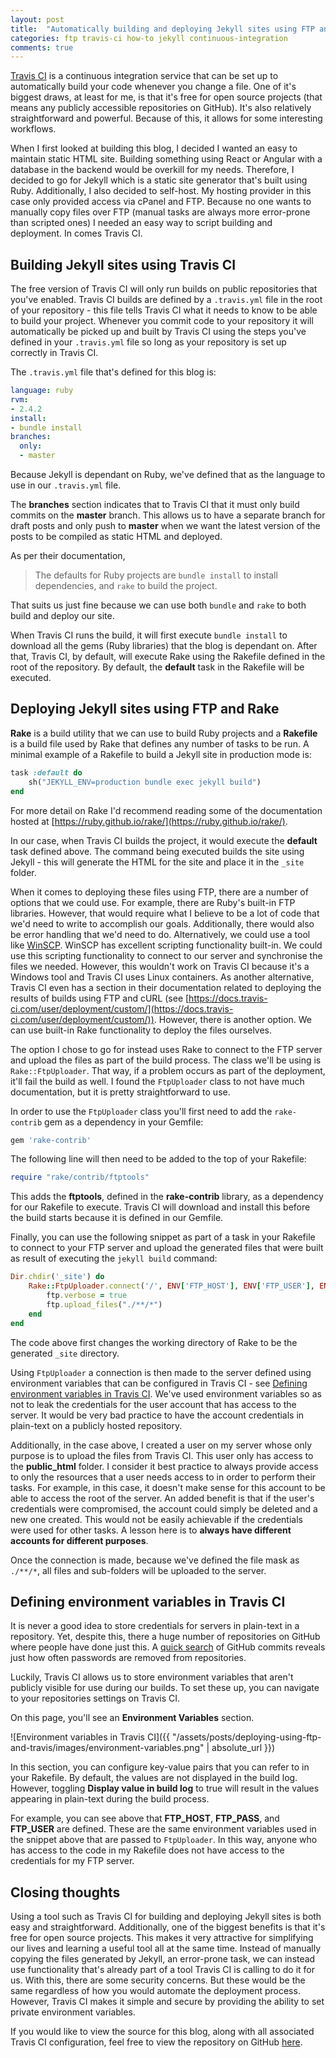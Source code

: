 ```yaml
---
layout: post
title:  "Automatically building and deploying Jekyll sites using FTP and Travis CI"
categories: ftp travis-ci how-to jekyll continuous-integration
comments: true
---
```


[Travis CI](https://travis-ci.org/) is a continuous integration service that can be set up to automatically build your code whenever you change a file. One of it's biggest draws, at least for me, is that it's free for open source projects (that means any publicly accessible repositories on GitHub). It's also relatively straightforward and powerful. Because of this, it allows for some interesting workflows.

When I first looked at building this blog, I decided I wanted an easy to maintain static HTML site. Building something using React or Angular with a database in the backend would be overkill for my needs. Therefore, I decided to go for Jekyll which is a static site generator that's built using Ruby. Additionally, I also decided to self-host. My hosting provider in this case only provided access via cPanel and FTP. Because no one wants to manually copy files over FTP (manual tasks are always more error-prone than scripted ones) I needed an easy way to script building and deployment. In comes Travis CI.

## Building Jekyll sites using Travis CI
The free version of Travis CI will only run builds on public repositories that you've enabled. Travis CI builds are defined by a `.travis.yml` file in the root of your repository - this file tells Travis CI what it needs to know to be able to build your project. Whenever you commit code to your repository it will automatically be picked up and built by Travis CI using the steps you've defined in your `.travis.yml` file so long as your repository is set up correctly in Travis CI. 

The `.travis.yml` file that's defined for this blog is:

```yaml
language: ruby
rvm:
- 2.4.2
install:
- bundle install
branches:
  only:
  - master
```

Because Jekyll is dependant on Ruby, we've defined that as the language to use in our `.travis.yml` file.

The **branches** section indicates that to Travis CI that it must only build commits on the **master** branch. This allows us to have a separate branch for draft posts and only push to **master** when we want the latest version of the posts to be compiled as static HTML and deployed.

As per their documentation,

 > The defaults for Ruby projects are `bundle install` to install dependencies, and `rake` to build the project.

That suits us just fine because we can use both `bundle` and `rake` to both build and deploy our site. 

When Travis CI runs the build, it will first execute `bundle install` to download all the gems (Ruby libraries) that the blog is dependant on. After that, Travis CI, by default, will execute Rake using the Rakefile defined in the root of the repository. By default, the **default** task in the Rakefile will be executed.

## Deploying Jekyll sites using FTP and Rake
**Rake** is a build utility that we can use to build Ruby projects and a **Rakefile** is a build file used by Rake that defines any number of tasks to be run. A minimal example of a Rakefile to build a Jekyll site in production mode is:

```ruby
task :default do    
    sh("JEKYLL_ENV=production bundle exec jekyll build")
end
```

For more detail on Rake I'd recommend reading some of the documentation hosted at [https://ruby.github.io/rake/](https://ruby.github.io/rake/).

In our case, when Travis CI builds the project, it would execute the **default** task defined above. The command being executed builds the site using Jekyll - this will generate the HTML for the site and place it in the `_site` folder. 

When it comes to deploying these files using FTP, there are a number of options that we could use. For example, there are Ruby's built-in FTP libraries. However, that would require what I believe to be a lot of code that we'd need to write to accomplish our goals. Additionally, there would also be error handling that we'd need to do. Alternatively, we could use a tool like [WinSCP](https://winscp.net/). WinSCP has excellent scripting functionality built-in. We could use this scripting functionality to connect to our server and synchronise the files we needed. However, this wouldn't work on Travis CI because it's a Windows tool and Travis CI uses Linux containers. As another alternative, Travis CI even has a section in their documentation related to deploying the results of builds using FTP and cURL (see [https://docs.travis-ci.com/user/deployment/custom/](https://docs.travis-ci.com/user/deployment/custom/)). However, there is another option. We can use built-in Rake functionality to deploy the files ourselves.

The option I chose to go for instead uses Rake to connect to the FTP server and upload the files as part of the build process. The class we'll be using is `Rake::FtpUploader`. That way, if a problem occurs as part of the deployment, it'll fail the build as well. I found the `FtpUploader` class to not have much documentation, but it is pretty straightforward to use. 

In order to use the `FtpUploader` class you'll first need to add the `rake-contrib` gem as a dependency in your Gemfile:

```ruby
gem 'rake-contrib'
```

The following line will then need to be added to the top of your Rakefile:

```ruby
require "rake/contrib/ftptools"
```

This adds the **ftptools**, defined in the **rake-contrib** library, as a dependency for our Rakefile to execute. Travis CI will download and install this before the build starts because it is defined in our Gemfile.

Finally, you can use the following snippet as part of a task in your Rakefile to connect to your FTP server and upload the generated files that were built as result of executing the `jekyll build` command:

```ruby
Dir.chdir('_site') do
    Rake::FtpUploader.connect('/', ENV['FTP_HOST'], ENV['FTP_USER'], ENV['FTP_PASS']) do |ftp|
        ftp.verbose = true
        ftp.upload_files("./**/*")
    end
end
```

The code above first changes the working directory of Rake to be the generated `_site` directory.  

Using `FtpUploader` a connection is then made to the server defined using environment variables that can be configured in Travis CI - see [Defining environment variables in Travis CI](#defining-environment-variables-in-travis-ci). We've used environment variables so as not to leak the credentials for the user account that has access to the server. It would be very bad practice to have the account credentials in plain-text on a publicly hosted repository.

Additionally, in the case above, I created a user on my server whose only purpose is to upload the files from Travis CI. This user only has access to the **public_html** folder. I consider it best practice to always provide access to only the resources that a user needs access to in order to perform their tasks. For example, in this case, it doesn't make sense for this account to be able to access the root of the server. An added benefit is that if the user's credentials were compromised, the account could simply be deleted and a new one created. This would not be easily achievable if the credentials were used for other tasks. A lesson here is to **always have different accounts for different purposes**.

Once the connection is made, because we've defined the file mask as `./**/*`, all files and sub-folders will be uploaded to the server.

## Defining environment variables in Travis CI
It is never a good idea to store credentials for servers in plain-text in a repository. Yet, despite this, there a huge number of repositories on GitHub where people have done just this. A [quick search](https://github.com/search?utf8=%E2%9C%93&q=remove+password&type=Commits) of GitHub commits reveals just how often passwords are removed from repositories. 

Luckily, Travis CI allows us to store environment variables that aren't publicly visible for use during our builds. To set these up, you can navigate to your repositories settings on Travis CI.

On this page, you'll see an **Environment Variables** section. 

![Environment variables in Travis CI]({{ "/assets/posts/deploying-using-ftp-and-travis/images/environment-variables.png" | absolute_url }})

In this section, you can configure key-value pairs that you can refer to in your Rakefile. By default, the values are not displayed in the build log. However, toggling **Display value in build log** to true will result in the values appearing in plain-text during the build process.

For example, you can see above that **FTP_HOST**, **FTP_PASS**, and **FTP_USER** are defined. These are the same environment variables used in the snippet above that are passed to `FtpUploader`. In this way, anyone who has access to the code in my Rakefile does not have access to the credentials for my FTP server.

## Closing thoughts
Using a tool such as Travis CI for building and deploying Jekyll sites is both easy and straightforward. Additionally, one of the biggest benefits is that it's free for open source projects. This makes it very attractive for simplifying our lives and learning a useful tool all at the same time. Instead of manually copying the files generated by Jekyll, an error-prone task, we can instead use functionality that's already part of a tool Travis CI is calling to do it for us. With this, there are some security concerns. But these would be the same regardless of how you would automate the deployment process. However, Travis CI makes it simple and secure by providing the ability to set private environment variables.

If you would like to view the source for this blog, along with all associated Travis CI configuration, feel free to view the repository on GitHub [here](https://github.com/kpdowns/blog).